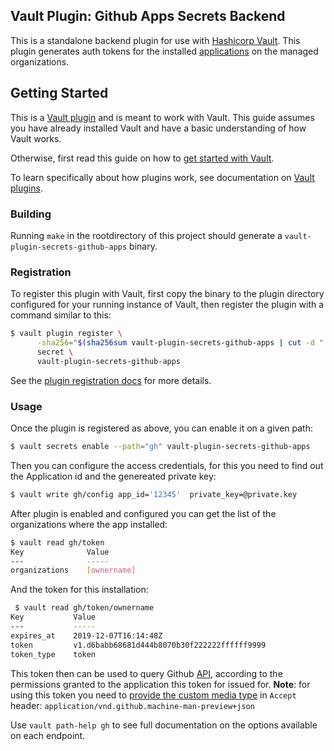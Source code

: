 Vault Plugin: Github Apps Secrets Backend
-----------------------

This is a standalone backend plugin for use with [Hashicorp Vault](https://github.com/hashicorp/vault). This plugin generates
auth tokens for the installed [applications](https://developer.github.com/v3/apps/) on the managed organizations.

## Getting Started

This is a [Vault plugin](https://www.vaultproject.io/docs/internals/plugins.html) and is meant to work with Vault. 
This guide assumes you have already installed Vault and have a basic understanding of how Vault works.

Otherwise, first read this guide on how to [get started with Vault](https://www.vaultproject.io/intro/getting-started/install.html).

To learn specifically about how plugins work, see documentation on [Vault plugins](https://www.vaultproject.io/docs/internals/plugins.html).


### Building

Running `make` in the rootdirectory of this project should generate a `vault-plugin-secrets-github-apps` binary.


### Registration

To register this plugin with Vault, first copy the binary to the plugin directory configured for your 
running instance of Vault, then register the plugin with a command similar to this:

```bash
$ vault plugin register \
      -sha256="$(sha256sum vault-plugin-secrets-github-apps | cut -d " " -f1)" \
      secret \
      vault-plugin-secrets-github-apps
```

See the [plugin registration docs](https://www.vaultproject.io/docs/plugin/index.html) for more details.


### Usage

Once the plugin is registered as above, you can enable it on a given path:

```bash
$ vault secrets enable --path="gh" vault-plugin-secrets-github-apps
```

Then you can configure the access credentials, for this you need to find out the Application id and the genereated private key:

```bash
$ vault write gh/config app_id='12345'  private_key=@private.key
```

After plugin is enabled and configured you can get the list of the organizations where the app installed:

```bash
$ vault read gh/token
Key              Value
---              -----
organizations    [ownername]

```

And the token for this installation:

```bash
 $ vault read gh/token/ownername
Key           Value
---           -----
expires_at    2019-12-07T16:14:48Z
token         v1.d6babb68681d444b8070b30f222222ffffff9999
token_type    token
```

This token then can be used to query Github [API](https://developer.github.com/v3/apps/available-endpoints/), according to the permissions
granted to the application this token for issued for. 
**Note**: for using this token you need to [provide the custom media type](https://developer.github.com/v3/apps/#get-a-single-github-app) 
in `Accept` header: `application/vnd.github.machine-man-preview+json`

Use `vault path-help gh` to see full documentation on the options available on each endpoint.
